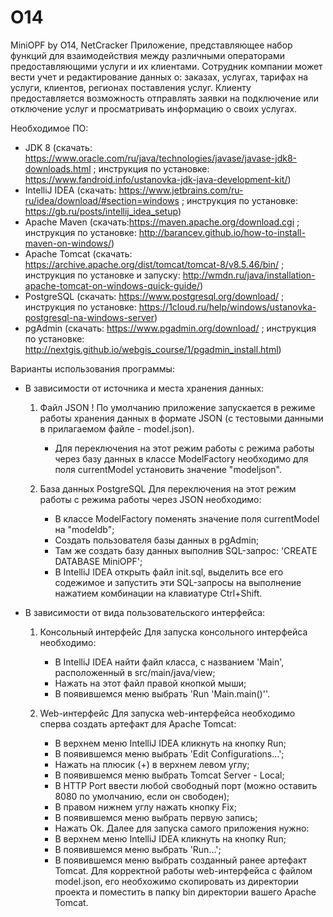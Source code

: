# O14
MiniOPF by O14, NetCracker
    Приложение, представляющее набор функций для взаимодействия между различными операторами предоставляющими услуги и их клиентами. Сотрудник компании может вести учет и редактирование данных о: заказах, услугах, тарифах на услуги, клиентов, регионах поставления услуг. Клиенту предоставляется возможность отправлять заявки на подключение или отключение услуг и просматривать информацию о своих услугах.

Необходимое ПО:
- JDK 8 (скачать: https://www.oracle.com/ru/java/technologies/javase/javase-jdk8-downloads.html ;
         инструкция по установке: https://www.fandroid.info/ustanovka-jdk-java-development-kit/)
- IntelliJ IDEA (скачать: https://www.jetbrains.com/ru-ru/idea/download/#section=windows ;
         инструкция по установке: https://gb.ru/posts/intellij_idea_setup)
- Apache Maven (скачать:https://maven.apache.org/download.cgi ;
         инструкция по установке: http://barancev.github.io/how-to-install-maven-on-windows/)
- Apache Tomcat (скачать: https://archive.apache.org/dist/tomcat/tomcat-8/v8.5.46/bin/ ;
         инструкция по установке и запуску: http://wmdn.ru/java/installation-apache-tomcat-on-windows-quick-guide/)
- PostgreSQL (скачать: https://www.postgresql.org/download/ ;
         инструкция по установке: https://1cloud.ru/help/windows/ustanovka-postgresql-na-windows-server)
- pgAdmin (скачать: https://www.pgadmin.org/download/ ;
         инструкция по установке: http://nextgis.github.io/webgis_course/1/pgadmin_install.html)

Варианты использования программы:

- В зависимости от источника и места хранения данных:
    1) Файл JSON
       ! По умолчанию приложение запускается в режиме работы хранения данных в формате JSON
         (с тестовыми данными в прилагаемом файле - model.json).
       * Для переключения на этот режим работы с режима работы через базу данных в классе ModelFactory
         необходимо для поля currentModel установить значение "modeljson".

    2) База данных PostgreSQL
       Для переключения на этот режим работы с режима работы через JSON необходимо:
       * В классе ModelFactory поменять значение поля currentModel на "modeldb";
       * Создать пользователя базы данных в pgAdmin;
       * Там же создать базу данных выполнив SQL-запрос: 'CREATE DATABASE MiniOPF';
       * В IntelliJ IDEA открыть файл init.sql, выделить все его содежимое и запустить эти
         SQL-запросы на выполнение нажатием комбинации на клавиатуре Ctrl+Shift.

- В зависимости от вида пользовательского интерфейса:
    1) Консольный интерфейс
       Для запуска консольного интерфейса необходимо:
       * В IntelliJ IDEA найти файл класса, с названием 'Main', расположенный в src/main/java/view;
       * Нажать на этот файл правой кнопкой мыши;
       * В появившемся меню выбрать 'Run 'Main.main()''.

    2) Web-интерфейс
       Для запуска web-интерфейса необходимо сперва создать артефакт для Apache Tomcat:
       * В верхнем меню IntelliJ IDEA кликнуть на кнопку Run;
       * В появившемся меню выбрать 'Edit Configurations...';
       * Нажать на плюсик (+) в верхнем левом углу;
       * В появившемся меню выбрать Tomcat Server - Local;
       * В HTTP Port ввести любой свободный порт (можно оставить 8080 по умолчанию, если он свободен);
       * В правом нижнем углу нажать кнопку Fix;
       * В появившемся меню выбрать первую запись;
       * Нажать Ok.
       Далее для запуска самого приложения нужно: 
       * В верхнем меню IntelliJ IDEA кликнуть на кнопку Run;
       * В появившемся меню выбрать 'Run...';
       * В появившемся меню выбрать созданный ранее артефакт Tomcat.
       Для корректной работы web-интерфейса с файлом model.json, его необхожимо скопировать из директории проекта и поместить в папку bin директории вашего Apache Tomcat.
